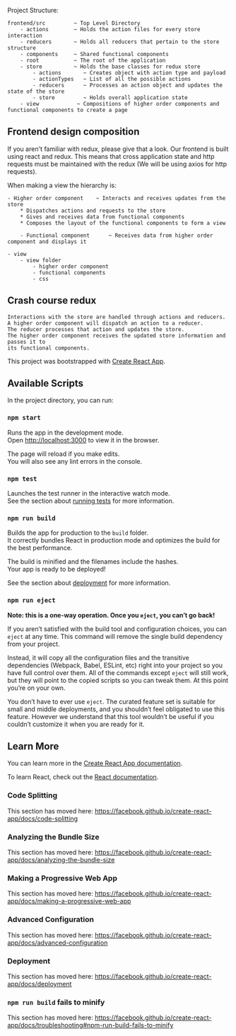 Project Structure:
```
frontend/src         ~ Top Level Directory
    - actions        ~ Holds the action files for every store interaction
    - reducers       ~ Holds all reducers that pertain to the store structure
    - components     ~ Shared functional components
    - root           ~ The root of the application
    - store          ~ Holds the base classes for redux store
        - actions       ~ Creates object with action type and payload
        - actionTypes   ~ List of all the possible actions
        - reducers      ~ Processes an action object and updates the state of the store
        - store         ~ Holds overall application state   
    - view            ~ Compositions of higher order components and functional components to create a page
```


## Frontend design composition

If you aren't familiar with redux, please give that a look. 
Our frontend is built using react and redux. This means that cross application state
and http requests must be maintained with the redux (We will be using axios for http requests).

When making a view the hierarchy is:

    - Higher order component    ~ Interacts and receives updates from the store
        * Dispatches actions and requests to the store
        * Gives and receives data from functional components
        * Composes the layout of the functional components to form a view

        - Functional component      ~ Receives data from higher order component and displays it

    - view
        - view folder
            - higher order component
            - functional components
            - css


## Crash course redux

    Interactions with the store are handled through actions and reducers.
    A higher order component will dispatch an action to a reducer.
    The reducer processes that action and updates the store.
    The higher order component receives the updated store information and passes it to
    its functional components.


This project was bootstrapped with [Create React App](https://github.com/facebook/create-react-app).

## Available Scripts

In the project directory, you can run:

### `npm start`

Runs the app in the development mode.<br>
Open [http://localhost:3000](http://localhost:3000) to view it in the browser.

The page will reload if you make edits.<br>
You will also see any lint errors in the console.

### `npm test`

Launches the test runner in the interactive watch mode.<br>
See the section about [running tests](https://facebook.github.io/create-react-app/docs/running-tests) for more information.

### `npm run build`

Builds the app for production to the `build` folder.<br>
It correctly bundles React in production mode and optimizes the build for the best performance.

The build is minified and the filenames include the hashes.<br>
Your app is ready to be deployed!

See the section about [deployment](https://facebook.github.io/create-react-app/docs/deployment) for more information.

### `npm run eject`

**Note: this is a one-way operation. Once you `eject`, you can’t go back!**

If you aren’t satisfied with the build tool and configuration choices, you can `eject` at any time. This command will remove the single build dependency from your project.

Instead, it will copy all the configuration files and the transitive dependencies (Webpack, Babel, ESLint, etc) right into your project so you have full control over them. All of the commands except `eject` will still work, but they will point to the copied scripts so you can tweak them. At this point you’re on your own.

You don’t have to ever use `eject`. The curated feature set is suitable for small and middle deployments, and you shouldn’t feel obligated to use this feature. However we understand that this tool wouldn’t be useful if you couldn’t customize it when you are ready for it.

## Learn More

You can learn more in the [Create React App documentation](https://facebook.github.io/create-react-app/docs/getting-started).

To learn React, check out the [React documentation](https://reactjs.org/).

### Code Splitting

This section has moved here: https://facebook.github.io/create-react-app/docs/code-splitting

### Analyzing the Bundle Size

This section has moved here: https://facebook.github.io/create-react-app/docs/analyzing-the-bundle-size

### Making a Progressive Web App

This section has moved here: https://facebook.github.io/create-react-app/docs/making-a-progressive-web-app

### Advanced Configuration

This section has moved here: https://facebook.github.io/create-react-app/docs/advanced-configuration

### Deployment

This section has moved here: https://facebook.github.io/create-react-app/docs/deployment

### `npm run build` fails to minify

This section has moved here: https://facebook.github.io/create-react-app/docs/troubleshooting#npm-run-build-fails-to-minify
